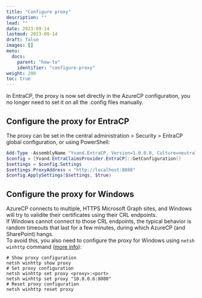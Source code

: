 ```yaml
---
title: "Configure proxy"
description: ""
lead: ""
date: 2023-09-14
lastmod: 2023-09-14
draft: false
images: []
menu:
  docs:
    parent: "how-to"
    identifier: "configure-proxy"
weight: 200
toc: true
---
```


In EntraCP, the proxy is now set directly in the AzureCP configuration, you no longer need to set it on all the .config files manually.

## Configure the proxy for EntraCP

The proxy can be set in the central administration > Security > EntraCP global configuration, or using PowerShell:

```powershell
Add-Type -AssemblyName "Yvand.EntraCP, Version=1.0.0.0, Culture=neutral, PublicKeyToken=65dc6b5903b51636"
$config = [Yvand.EntraClaimsProvider.EntraCP]::GetConfiguration()
$settings = $config.Settings
$settings.ProxyAddress = "http://localhost:8888"
$config.ApplySettings($settings, $true)
```

## Configure the proxy for Windows

AzureCP connects to multiple, HTTPS Microsoft Graph sites, and Windows will try to validite their certificates using their CRL endpoints.  
If Windows cannot connect to those CRL endpoints, the typical behavior is random timeouts that last for a few minutes, during which AzureCP (and SharePoint) hangs.  
To avoid this, you also need to configure the proxy for Windows using `netsh winhttp` command ([more info](https://learn.microsoft.com/en-us/microsoft-365/security/defender-endpoint/configure-proxy-internet)):

```shell
# Show proxy configuration
netsh winhttp show proxy
# Set proxy configuration
netsh winhttp set proxy <proxy>:<port>
netsh winhttp set proxy "10.0.0.6:8080"
# Reset proxy configuration
netsh winhttp reset proxy
```
